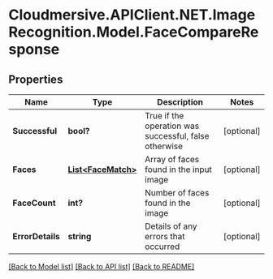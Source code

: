 # Cloudmersive.APIClient.NET.ImageRecognition.Model.FaceCompareResponse
## Properties

Name | Type | Description | Notes
------------ | ------------- | ------------- | -------------
**Successful** | **bool?** | True if the operation was successful, false otherwise | [optional] 
**Faces** | [**List&lt;FaceMatch&gt;**](FaceMatch.md) | Array of faces found in the input image | [optional] 
**FaceCount** | **int?** | Number of faces found in the image | [optional] 
**ErrorDetails** | **string** | Details of any errors that occurred | [optional] 

[[Back to Model list]](../README.md#documentation-for-models) [[Back to API list]](../README.md#documentation-for-api-endpoints) [[Back to README]](../README.md)

